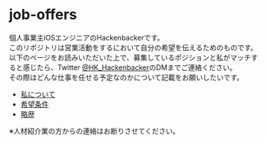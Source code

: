 # job-offers

個人事業主iOSエンジニアのHackenbackerです。<br>
このリポジトリは営業活動をするにおいて自分の希望を伝えるためのものです。<br>
以下のページをお読みいただいた上で、募集しているポジションと私がマッチすると感じたら、Twitter [@HK_Hackenbacker](https://twitter.com/HK_Hackenbacker)のDMまでご連絡ください。<br>
その際はどんな仕事を任せる予定なのかについて記載をお願いしたいです。

- [私について](https://github.com/hackenbacker/job-offers/blob/main/files/about_me.md)
- [希望条件](https://github.com/hackenbacker/job-offers/blob/main/files/preffered_conditions.md)
- [略歴](https://github.com/hackenbacker/job-offers/blob/main/files/work_experience.md)

※人材紹介業の方からの連絡はお断りさせてください。
